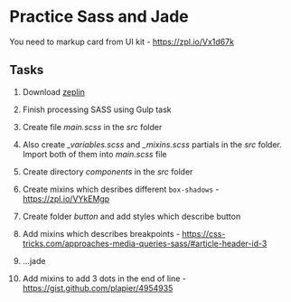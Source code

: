 # Practice Sass and Jade
You need to markup card from UI kit - https://zpl.io/Vx1d67k

## Tasks
  1. Download [zeplin](https://zeplin.io)
  2. Finish processing SASS using Gulp task
  3. Create file *main.scss* in the *src* folder
  4. Also create *_variables.scss* and *_mixins.scss* partials in the *src* folder. Import both of them into *main.scss* file
  5. Create directory *components* in the *src* folder
  5. Create mixins which desribes different `box-shadows` - https://zpl.io/VYkEMgp
  6. Create folder *button* and add styles which describe button
  7. Add mixins which describes breakpoints - https://css-tricks.com/approaches-media-queries-sass/#article-header-id-3
  9. ...jade
  
  7. Add mixins to add 3 dots in the end of line - https://gist.github.com/plapier/4954935
